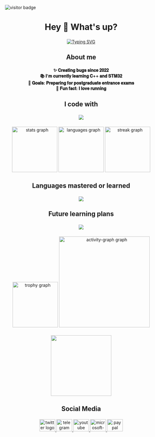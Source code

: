 

![visitor badge](https://visitor-badge.laobi.icu/badge?page_id=hyastar&left_color=red&right_color=green) 

<h1 align="center">Hey 👋 What's up?</h1>

###

<div align="center">

[![Typing SVG](https://readme-typing-svg.herokuapp.com?font=Fredoka&size=28&duration=3000&pause=1000&color=2ED5D1F6&background=6328FF00&center=true&vCenter=true&multiline=true&repeat=true&width=600&height=140&lines=My+name+is+hyastar;I'm+a+student+from+YTU;passionate+about+IoT+application+technologies)](https://git.io/typing-svg)

</div>

###

<h2 align="center">About me</h2>

###

<p align="center">
  <b>
    ✨ 𝐂𝐫𝐞𝐚𝐭𝐢𝐧𝐠 𝐛𝐮𝐠𝐬 𝐬𝐢𝐧𝐜𝐞 𝟐𝟎𝟐𝟐<br>
    📚 𝐈'𝐦 𝐜𝐮𝐫𝐫𝐞𝐧𝐭𝐥𝐲 𝐥𝐞𝐚𝐫𝐧𝐢𝐧𝐠 𝐂++ 𝐚𝐧𝐝 𝐒𝐓𝐌𝟑𝟐<br>
    🎯 𝐆𝐨𝐚𝐥𝐬: 𝐏𝐫𝐞𝐩𝐚𝐫𝐢𝐧𝐠 𝐟𝐨𝐫 𝐩𝐨𝐬𝐭𝐠𝐫𝐚𝐝𝐮𝐚𝐭𝐞 𝐞𝐧𝐭𝐫𝐚𝐧𝐜𝐞 𝐞𝐱𝐚𝐦𝐬<br>
    🎲 𝐅𝐮𝐧 𝐟𝐚𝐜𝐭: 𝐈 𝐥𝐨𝐯𝐞 𝐫𝐮𝐧𝐧𝐢𝐧𝐠
  </b>
</p>

###

<h2 align="center">I code with</h2>

###

<p align="center">
  <a href="https://skillicons.de">
    <img src="https://skillicons.dev/icons?i=c,cpp,cmake,linux,qt,matlab" />
  </a>
</p>

###

<div align="center">
  <img src="https://github-readme-stats.vercel.app/api?username=hyastar&hide_title=false&hide_rank=false&show_icons=true&include_all_commits=true&count_private=true&disable_animations=false&theme=dracula&locale=en&hide_border=false&order=1" height="150" alt="stats graph"  />
  <img src="https://github-readme-stats.vercel.app/api/top-langs?username=hyastar&locale=en&hide_title=false&layout=compact&card_width=320&langs_count=5&theme=dracula&hide_border=false&order=2" height="150" alt="languages graph"  />
  <img src="https://streak-stats.demolab.com?user=hyastar&locale=en&mode=daily&theme=dracula&hide_border=false&border_radius=5&order=3" height="150" alt="streak graph"  />
</div>

###

<h2 align="center">Languages mastered or learned</h2>

###

<p align="center">
  <a href="https://skillicons.de">
    <img src="https://skillicons.dev/icons?i=c,cpp,java,html,css,js,vue,mysql,nginx,redis,docker,latex,markdown" />
  </a>
</p>

###

<h2 align="center">Future learning plans</h2>

###

<p align="center">
  <a href="https://skillicons.de">
    <img src="https://skillicons.dev/icons?i=cs,go,rust,blender" />
  </a>
</p>

###

<div align="center">
  <img src="https://github-profile-trophy.vercel.app?username=hyastar&theme=dracula&column=-1&row=1&margin-w=8&margin-h=8&no-bg=false&no-frame=false&order=4" height="150" alt="trophy graph"  />
  <img src="https://github-readme-activity-graph.vercel.app/graph?username=hyastar&radius=16&theme=react&area=true&order=5" height="300" alt="activity-graph graph"  />
</div>

###

<div align="center">
  <img height="200" src="https://alist.hyastar.net/d/img/HTML/2233.gif"  />
</div>

###

<h2 align="center">Social Media</h2>

###

<div align="center">
  <a href="https://twitter.com/hyastars" target="_blank">
    <img src="https://raw.githubusercontent.com/maurodesouza/profile-readme-generator/master/src/assets/icons/social/twitter/default.svg" width="52" height="40" alt="twitter logo"  />
  </a>
  <a href="https://t.me/hyastars" target="_blank">
    <img src="https://raw.githubusercontent.com/maurodesouza/profile-readme-generator/master/src/assets/icons/social/telegram/default.svg" width="52" height="40" alt="telegram logo"  />
  </a>
  <a href="https://www.youtube.com/@hyastar-1314" target="_blank">
    <img src="https://raw.githubusercontent.com/maurodesouza/profile-readme-generator/master/src/assets/icons/social/youtube/default.svg" width="52" height="40" alt="youtube logo"  />
  </a>
  <a href="mailto:contact@mka.cc" target="_blank">
    <img src="https://raw.githubusercontent.com/maurodesouza/profile-readme-generator/master/src/assets/icons/social/microsoft-outlook/default.svg" width="52" height="40" alt="microsoft-outlook logo"  />
  </a>
  <a href="https://www.paypal.com/paypalme/hyastar1314" target="_blank">
    <img src="https://raw.githubusercontent.com/maurodesouza/profile-readme-generator/master/src/assets/icons/social/paypal/default.svg" width="52" height="40" alt="paypal logo"  />
  </a>
</div>

###

